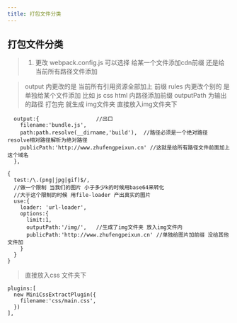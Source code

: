 ```yaml
---
title: 打包文件分类
---
```


## 打包文件分类

>  1.	更改 webpack.config.js 可以选择 给某一个文件添加cdn前缀 还是给当前所有路径文件添加 

>  output 内更改的是 当前所有引用资源全部加上 前缀
>  rules 内更改个别的 是单独给某个文件添加 比如 js  css  html 内路径添加前缀
>  outputPath 为输出的路径 打包完 就生成 img文件夹 直接放入img文件夹下

```
  output:{                  //出口
    filename:'bundle.js', 
    path:path.resolve(__dirname,'build'),  //路径必须是一个绝对路径 resolve相对路径解析为绝对路径
    publicPath:'http://www.zhufengpeixun.cn' //这就是给所有路径文件前面加上这个域名
  },
```

```
{
  test:/\.(png|jpg|gif)$/,
  //做一个限制 当我们的图片 小于多少k的时候用base64来转化
  //大于这个限制的时候 用file-loader 产出真实的图片
  use:{
    loader: 'url-loader',
    options:{
      limit:1,
      outputPath:'/img/',   //生成了img文件夹 放入img文件内
      publicPath:'http://www.zhufengpeixun.cn' //单独给图片加前缀 没给其他文件加
    }
  }
}
```

>  直接放入css 文件夹下

```
plugins:[ 
  new MiniCssExtractPlugin({
    filename:'css/main.css',
  })
],
```